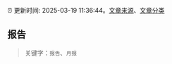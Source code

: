 :alarm_clock: 更新时间: 2025-03-19 11:36:44。[文章来源](/README.md)、[文章分类](/TAGS.md)

## 报告


> 关键字：`报告`、`月报`



